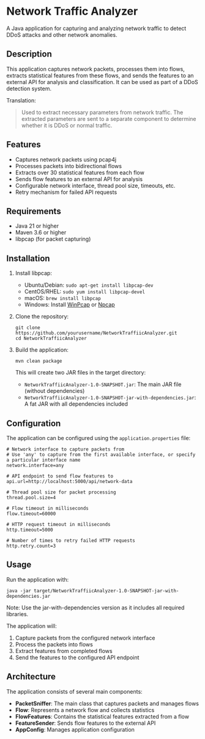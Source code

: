 # Network Traffic Analyzer

A Java application for capturing and analyzing network traffic to detect DDoS attacks and other network anomalies.

## Description

This application captures network packets, processes them into flows, extracts statistical features from these flows, and sends the features to an external API for analysis and classification. It can be used as part of a DDoS detection system.

Translation:
> Used to extract necessary parameters from network traffic. The extracted parameters are sent to a separate component to determine whether it is DDoS or normal traffic.

## Features

- Captures network packets using pcap4j
- Processes packets into bidirectional flows
- Extracts over 30 statistical features from each flow
- Sends flow features to an external API for analysis
- Configurable network interface, thread pool size, timeouts, etc.
- Retry mechanism for failed API requests

## Requirements

- Java 21 or higher
- Maven 3.6 or higher
- libpcap (for packet capturing)

## Installation

1. Install libpcap:
   - Ubuntu/Debian: `sudo apt-get install libpcap-dev`
   - CentOS/RHEL: `sudo yum install libpcap-devel`
   - macOS: `brew install libpcap`
   - Windows: Install [WinPcap](https://www.winpcap.org/) or [Npcap](https://nmap.org/npcap/)

2. Clone the repository:
   ```
   git clone https://github.com/yourusername/NetworkTraffiicAnalyzer.git
   cd NetworkTraffiicAnalyzer
   ```

3. Build the application:
   ```
   mvn clean package
   ```

   This will create two JAR files in the target directory:
   - `NetworkTraffiicAnalyzer-1.0-SNAPSHOT.jar`: The main JAR file (without dependencies)
   - `NetworkTraffiicAnalyzer-1.0-SNAPSHOT-jar-with-dependencies.jar`: A fat JAR with all dependencies included

## Configuration

The application can be configured using the `application.properties` file:

```properties
# Network interface to capture packets from
# Use 'any' to capture from the first available interface, or specify a particular interface name
network.interface=any

# API endpoint to send flow features to
api.url=http://localhost:5000/api/network-data

# Thread pool size for packet processing
thread.pool.size=4

# Flow timeout in milliseconds
flow.timeout=60000

# HTTP request timeout in milliseconds
http.timeout=5000

# Number of times to retry failed HTTP requests
http.retry.count=3
```

## Usage

Run the application with:

```
java -jar target/NetworkTraffiicAnalyzer-1.0-SNAPSHOT-jar-with-dependencies.jar
```

Note: Use the jar-with-dependencies version as it includes all required libraries.

The application will:
1. Capture packets from the configured network interface
2. Process the packets into flows
3. Extract features from completed flows
4. Send the features to the configured API endpoint

## Architecture

The application consists of several main components:

- **PacketSniffer**: The main class that captures packets and manages flows
- **Flow**: Represents a network flow and collects statistics
- **FlowFeatures**: Contains the statistical features extracted from a flow
- **FeatureSender**: Sends flow features to the external API
- **AppConfig**: Manages application configuration
